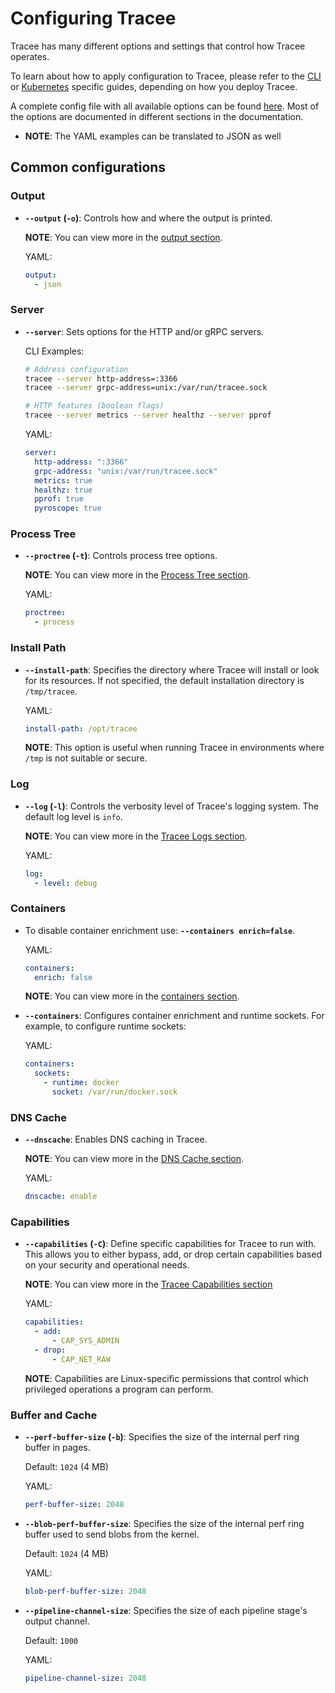 # Configuring Tracee

Tracee has many different options and settings that control how Tracee operates. 


To learn about how to apply configuration to Tracee, please refer to the [CLI](./cli.md) or [Kubernetes](./kubernetes.md) specific guides, depending on how you deploy Tracee.

A complete config file with all available options can be found [here](https://github.com/aquasecurity/tracee/blob/main/examples/config/global_config.yaml). Most of the options are documented in different sections in the documentation.

  - __NOTE__: The YAML examples can be translated to JSON as well

## Common configurations


### Output

- **`--output` (`-o`)**: Controls how and where the output is printed.

  __NOTE__: You can view more in the [output section](../../outputs/index.md).

  YAML:
  ```yaml
  output:
    - json
  ```


### Server

- __`--server`__: Sets options for the HTTP and/or gRPC servers.

  CLI Examples:
  ```bash
  # Address configuration
  tracee --server http-address=:3366
  tracee --server grpc-address=unix:/var/run/tracee.sock

  # HTTP features (boolean flags)
  tracee --server metrics --server healthz --server pprof
  ```

  YAML:
  ```yaml
  server:
    http-address: ":3366"
    grpc-address: "unix:/var/run/tracee.sock"
    metrics: true
    healthz: true
    pprof: true
    pyroscope: true
  ```

### Process Tree

- **`--proctree` (`-t`)**: Controls process tree options.


  __NOTE__: You can view more in the [Process Tree section](../../advanced/data-sources/builtin/process-tree.md).

  YAML:
  ```yaml
  proctree:
    - process
  ```

### Install Path

- **`--install-path`**: Specifies the directory where Tracee will install or look for its resources. If not specified, the default installation directory is `/tmp/tracee`.

  YAML:
  ```yaml
  install-path: /opt/tracee
  ```

  __NOTE__: This option is useful when running Tracee in environments where `/tmp` is not suitable or secure.

### Log

- **`--log` (`-l`)**: Controls the verbosity level of Tracee's logging system. The default log level is `info`.


  __NOTE__: You can view more in the [Tracee Logs section](../../outputs/logging.md).

  YAML:
  ```yaml
  log:
    - level: debug
  ```

### Containers

- To disable container enrichment use: **`--containers enrich=false`**.

  YAML:
  ```yaml
  containers:
    enrich: false
  ```

  __NOTE__: You can view more in the [containers section](../../flags/containers.1.md).

- **`--containers`**: Configures container enrichment and runtime sockets. For example, to configure runtime sockets:

  YAML:
  ```yaml
  containers:
    sockets:
      - runtime: docker
        socket: /var/run/docker.sock
  ```

### DNS Cache

- **`--dnscache`**: Enables DNS caching in Tracee.

  __NOTE__: You can view more in the [DNS Cache section](../../advanced/data-sources/builtin/dns.md). 

  YAML:
  ```yaml
  dnscache: enable
  ```

### Capabilities

- **`--capabilities` (`-C`)**: Define specific capabilities for Tracee to run with. This allows you to either bypass, add, or drop certain capabilities based on your security and operational needs.

    
  __NOTE__: You can view more in the [Tracee Capabilities section](../../flags/capabilities.1.md)

  YAML:
  ```yaml
  capabilities:
    - add: 
        - CAP_SYS_ADMIN
    - drop: 
        - CAP_NET_RAW
  ```

  __NOTE__: Capabilities are Linux-specific permissions that control which privileged operations a program can perform.



### Buffer and Cache

- **`--perf-buffer-size` (`-b`)**: Specifies the size of the internal perf ring buffer in pages.

  Default: `1024` (4 MB)

  YAML:
  ```yaml
  perf-buffer-size: 2048
  ```

- **`--blob-perf-buffer-size`**: Specifies the size of the internal perf ring buffer used to send blobs from the kernel.

  Default: `1024` (4 MB)

  YAML:
  ```yaml
  blob-perf-buffer-size: 2048
  ```

- **`--pipeline-channel-size`**: Specifies the size of each pipeline stage's output channel.

  Default: `1000`

  YAML:
  ```yaml
  pipeline-channel-size: 2048
  ```
